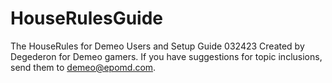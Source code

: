 # HouseRulesGuide
The HouseRules for Demeo Users and Setup Guide
032423 Created by Degederon for Demeo gamers.
If you have suggestions for topic inclusions, send them to demeo@epomd.com.
